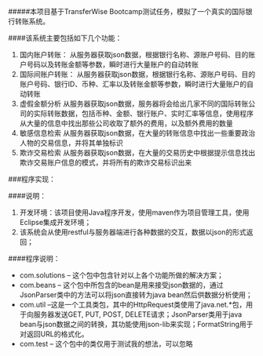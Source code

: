 #####本项目基于TransferWise Bootcamp测试任务，模拟了一个真实的国际银行转账系统。

####该系统主要包括如下几个功能：

1. 国内账户转账：
从服务器获取json数据，根据银行名称、源账户号码、目的账户号码以及转账金额等参数，瞬时进行大量账户的自动转账
2. 国际间账户转账：
从服务器获取json数据，根据银行名称、源账户号码、目的账户号码、银行ID、币种、汇率以及转账金额等参数，瞬时进行大量账户的自动转账
3. 虚假金额分析
从服务器获取json数据，服务器将会给出几家不同的国际转账公司的实际转账数据，包括币种、金额、银行账户、实时汇率等信息，使用程序从大量的信息中找出那些公司收取了额外的费用，以及额外费用的数量
4. 敏感信息检索
从服务器获取json数据，在大量的转账信息中找出一些重要政治人物的交易信息，并将其单独标识
5. 欺诈交易检索
从服务器获取json数据，在大量的交易历史中根据提示信息找出欺诈交易账户信息的模式，并将所有的欺诈交易标识出来

###程序实现：

####说明：

1. 开发环境：该项目使用Java程序开发，使用maven作为项目管理工具，使用Eclipse集成开发环境；
2. 该系统会从使用restful与服务器端进行各种数据的交互，数据以json的形式返回；

####程序说明：

- com.solutions – 这个包中包含针对以上各个功能所做的解决方案；
- com.beans – 这个包中所包含的bean是用来接受json数据的，通过JsonParser类中的方法可以将json直接转为java bean然后供数据分析使用；
- com.util –这是一个工具类包，其中的HttpRequest类使用了java.net.*包，用于向服务器发送GET, PUT, POST, DELETE请求；JsonParser类用于java bean与json数据之间的转换，其功能使用json-lib来实现；FormatString用于对返回URL的格式化。
- com.test – 这个包中的类仅用于测试我的想法，可以忽略
